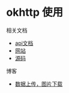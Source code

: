 # okhttp 使用

相关文档

- [api文档](http://square.github.io/okhttp/3.x/okhttp/)
- [网站](http://square.github.io/okhttp/)
- [源码](https://github.com/square/okhttp)

博客
- [数据上传，图片下载](http://blog.csdn.net/Lrici/article/details/56679996?locationNum=10&fps=1)
